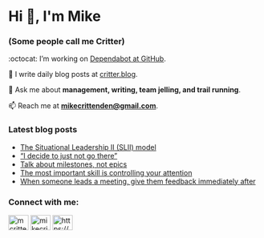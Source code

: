 # Hi 👋, I'm Mike
### (Some people call me Critter)

:octocat: I’m working on [Dependabot at GitHub](https://github.com/features/security).

📝 I write daily blog posts at [critter.blog](https://critter.blog).

💬 Ask me about **management, writing, team jelling, and trail running**.

📫 Reach me at **mikecrittenden@gmail.com**.

### Latest blog posts
<!-- BLOG-POST-LIST:START -->
- [The Situational Leadership II &lpar;SLII&rpar; model](https://critter.blog/2023/09/18/the-situational-leadership-ii-slii-model/)
- [“I decide to just not go there”](https://critter.blog/2023/09/15/i-decide-to-just-not-go-there/)
- [Talk about milestones, not epics](https://critter.blog/2023/09/14/talk-about-milestones-not-epics/)
- [The most important skill is controlling your attention](https://critter.blog/2023/09/13/the-most-important-skill-is-controlling-your-attention/)
- [When someone leads a meeting, give them feedback immediately after](https://critter.blog/2023/09/12/when-someone-leads-a-meeting-give-them-feedback-immediately-after/)
<!-- BLOG-POST-LIST:END -->

<h3 align="left">Connect with me:</h3>
<p align="left">
<a href="https://twitter.com/mcrittenden" target="blank"><img align="center" src="https://raw.githubusercontent.com/rahuldkjain/github-profile-readme-generator/master/src/images/icons/Social/twitter.svg" alt="mcrittenden" height="30" width="40" /></a>
<a href="https://linkedin.com/in/mikecrittenden" target="blank"><img align="center" src="https://raw.githubusercontent.com/rahuldkjain/github-profile-readme-generator/master/src/images/icons/Social/linked-in-alt.svg" alt="mikecrittenden" height="30" width="40" /></a>
<a href="https://critter.blog/feed/" target="blank"><img align="center" src="https://raw.githubusercontent.com/rahuldkjain/github-profile-readme-generator/master/src/images/icons/Social/rss.svg" alt="https://critter.blog/feed/" height="30" width="40" /></a>
</p>

